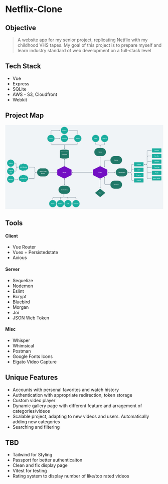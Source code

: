 # Netflix-Clone
## Objective
> A website app for my senior project, replicating Netflix with my childhood VHS tapes. My goal of this project is to prepare myself and learn industry standard of web development on a full-stack level

## Tech Stack
* Vue
* Express
* SQLite
* AWS - S3, Cloudfront
* Webkit

## Project Map
![Project Map](https://github.com/BrenanMarenger/Capstone-Project/blob/main/ProjectMap.png)

## Tools
#### Client
* Vue Router
* Vuex + Persistedstate
* Axious
#### Server
* Sequelize
* Nodemon
* Eslint
* Bcrypt
* Bluebird
* Morgan
* Joi
* JSON Web Token
#### Misc
* Whisper
* Whimsical
* Postman
* Google Fonts Icons
* Elgato Video Capture

## Unique Features
* Accounts with personal favorites and watch history
* Authentication with appropriate redirection, token storage
* Custom video player
* Dynamic gallery page with different feature and arragement of categories/videos
* Scalable project, adapting to new videos and users. Automatically adding new categories
* Searching and filtering

## TBD
* Tailwind for Styling
* Passport for better authenticaiton
* Clean and fix display page
* Vitest for testing
* Rating system to display number of like/top rated videos

